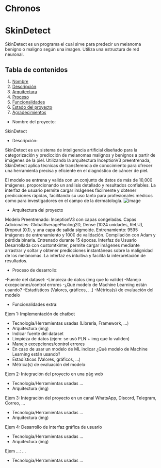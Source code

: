 # Chronos 

# SkinDetect

SkinDetect es un programa el cual sirve para predecir un melanoma benigno o maligno según una imagen. Utiliza una estructura de red neuronal.

## Tabla de contenidos

1. [Nombre](#Nombre)
2. [Descripción](#descripción)
3. [Arquitectura](#Arquitectura)
4. [Proceso](#Proceso)
5. [Funcionalidades](#Funcionalidades)
6. [Estado del proyecto](#EstadoDelProyecto)
7. [Agradecimientos](#Agradecimientos)


* Nombre del proyecto:

SkinDetect

* Descripción:
  
SkinDetect es un sistema de inteligencia artificial diseñado para la categorización y predicción de melanomas malignos y benignos a partir de imágenes de la piel. Utilizando la arquitectura InceptionV3 preentrenada, SkinDetect aplica técnicas de transferencia de conocimiento para ofrecer una herramienta precisa y eficiente en el diagnóstico de cáncer de piel.

El modelo se entrena y valida con un conjunto de datos de más de 10,000 imágenes, proporcionando un análisis detallado y resultados confiables. La interfaz de usuario permite cargar imágenes fácilmente y obtener predicciones rápidas, facilitando su uso tanto para profesionales médicos como para investigadores en el campo de la dermatología.
![image](https://github.com/user-attachments/assets/ec606ef7-1391-4dcc-973f-382058bade1f)

* Arquitectura del proyecto 

Modelo Preentrenado: InceptionV3 con capas congeladas.
Capas Adicionales: GlobalAveragePooling2D, Dense (1024 unidades, ReLU), Dropout (0.1), y una capa de salida sigmoide.
Entrenamiento: 9595 imágenes de entrenamiento y 1000 de validación. Compilación con Adam y pérdida binaria. Entrenado durante 15 épocas.
Interfaz de Usuario
Desarrollada con customtkinter, permite cargar imágenes mediante arrastrar y soltar y obtener predicciones instantáneas sobre la malignidad de los melanomas. La interfaz es intuitiva y facilita la interpretación de resultados.

* Proceso de desarrollo:

-Fuente del dataset: 
-Limpieza de datos (img que lo valide)
-Manejo excepciones/control errores
-¿Qué modelo de Machine Learning están usando?
-Estadísticos (Valores, gráficos, …)
-Métrica(s) de evaluación del modelo

* Funcionalidades extra:

Ejem 1: Implementación de chatbot
- Tecnología/Herramientas usadas (Librería, Framework, …)
- Arquitectura (img)
- Indicar fuente del dataset
- Limpieza de datos (ejem: se usó PLN + img que lo validen)
- Manejo excepciones/control errores
- En caso de usar un modelo de ML indicar ¿Qué modelo de Machine Learning están usando?
- Estadísticos (Valores, gráficos, …)
- Métrica(s) de evaluación del modelo

Ejem 2: Integración del proyecto en una pág web
- Tecnología/Herramientas usadas …
- Arquitectura (img)

Ejem 3: Integración del proyecto en un canal WhatsApp, Discord, Telegram, Correo, …
- Tecnología/Herramientas usadas …
- Arquitectura (img)

Ejem 4: Desarrollo de interfaz gráfica de usuario
- Tecnología/Herramientas usadas …
- Arquitectura (img)

Ejem …: …
- Tecnología/Herramientas usadas …
